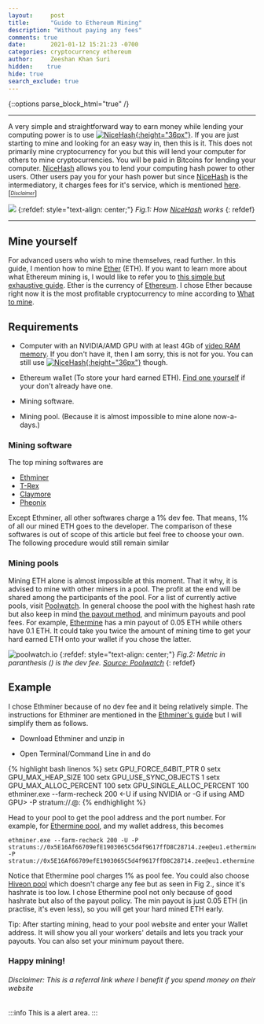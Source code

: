 ```yaml
---
layout:     post
title:      "Guide to Ethereum Mining"
description: "Without paying any fees"
comments: true
date:       2021-01-12 15:21:23 -0700
categories: cryptocurrency ethereum 
author:     Zeeshan Khan Suri
hidden:    true
hide: true
search_exclude: true
---
```


{::options parse_block_html="true" /}

___

A very simple and straightforward way to earn money while lending your computing power is to use [![NiceHash](https://www.nicehash.com/static/logos/logo_big_light.png){:height="36px"}](https://www.nicehash.com/?refby=88408201-970f-4256-9837-796807b14ba4). If you are just starting to mine and looking for an easy way in, then this is it.  This does not primarily mine cryptocurrency for you but this will lend your computer for others to mine cryptocurrencies. You will be paid in Bitcoins for lending your computer. [NiceHash](https://www.nicehash.com/?refby=88408201-970f-4256-9837-796807b14ba4) allows you to lend your computing hash power to other users. Other users pay you for your hash power but since [NiceHash]((https://www.nicehash.com/?refby=88408201-970f-4256-9837-796807b14ba4)) is the intermediatory, it charges fees for it's service, which is mentioned [here](https://www.nicehash.com/support/general-help/nicehash-service/fees). [[*<sub><sup>Disclaimer</sup></sub>*]](#disclaimer-this-is-a-referral-link-where-i-benefit-if-you-spend-money-on-their-website)

[![](https://www.nicehash.com/img/mining_overview.db925858.gif)](https://www.nicehash.com/?refby=88408201-970f-4256-9837-796807b14ba4)
{:refdef: style="text-align: center;"}
*Fig.1: How [NiceHash](https://www.nicehash.com/?refby=88408201-970f-4256-9837-796807b14ba4) works*
{: refdef}

___

## Mine yourself

For advanced users who wish to mine themselves, read further. In this guide, I mention how to mine [Ether](https://ethereum.org/en/eth/) (ETH). If you want to learn more about what Ethereum mining is, I would like to refer you to [this simple but exhaustive guide](https://eth.wiki/en/fundamentals/mining). Ether is the currency of [Ethereum](https://ethereum.org/en/what-is-ethereum/). I chose Ether because right now it is the most profitable cryptocurrency to mine according to [What to mine](https://whattomine.com/coins). 

## Requirements

- Computer with an NVIDIA/AMD GPU with at least 4Gb of [video RAM memory](https://en.wikipedia.org/wiki/Video_RAM_(dual-ported_DRAM)). If you don't have it, then I am sorry, this is not for you. You can still use [![NiceHash](https://www.nicehash.com/static/logos/logo_big_light.png){:height="36px"}](https://www.nicehash.com/?refby=88408201-970f-4256-9837-796807b14ba4) though.

- Ethereum wallet (To store your hard earned ETH). [Find one yourself](https://ethereum.org/en/wallets/find-wallet/) if your don't already have one.

- Mining software.

- Mining pool. (Because it is almost impossible to mine alone now-a-days.)

### Mining software

The top mining softwares are 

- [Ethminer](https://github.com/ethereum-mining/ethminer)
- [T-Rex](https://github.com/trexminer/T-Rex)
- [Claymore](https://claymoredualminer.com/)
- [Pheonix](https://phoenixminer.org/)

Except Ethminer, all other softwares charge a 1% dev fee. That means, 1% of all our mined ETH goes to the developer. The comparison of these softwares is out of scope of this article but feel free to choose your own. The following procedure would still remain similar

### Mining pools

Mining ETH alone is almost impossible at this moment. That it why, it is advised to mine with other miners in a pool. The profit at the end will be shared among the participants of the pool. For a list of currently active pools, visit [Poolwatch](https://www.poolwatch.io/coin/ethereum). In general choose the pool with the highest hash rate but also keep in mind [the payout method](https://en.wikipedia.org/wiki/Mining_pool#Mining_pool_methods), and minimum payouts and pool fees. For example, [Ethermine](https://www.ethermine.org/) has a min payout of 0.05 ETH while others have 0.1 ETH. It could take you twice the amount of mining time to get your hard earned ETH onto your wallet if you chose the latter.

![poolwatch.io](/assets/miningpools.PNG)
{:refdef: style="text-align: center;"}
*Fig.2: Metric in paranthesis () is the dev fee. [Source: Poolwatch](https://www.poolwatch.io/coin/ethereum)*
{: refdef}

## Example

I chose Ethminer because of no dev fee and it being relatively simple. The instructions for Ethminer are mentioned in the [Ethminer's guide](https://github.com/ethereum-mining/ethminer/blob/master/docs/POOL_EXAMPLES_ETH.md) but I will simplify them as follows.

- Download Ethminer and unzip in <Ethminer directory>

- Open Terminal/Command Line in <Ethminer directory> and do

<!-- ``` -->
{% highlight bash linenos %}
setx GPU_FORCE_64BIT_PTR 0
setx GPU_MAX_HEAP_SIZE 100
setx GPU_USE_SYNC_OBJECTS 1
setx GPU_MAX_ALLOC_PERCENT 100
setx GPU_SINGLE_ALLOC_PERCENT 100
ethminer.exe --farm-recheck 200 <-U if using NVIDIA or -G if using AMD GPU> -P stratum://<enter-your-wallet-address-here>.<give-worker-a-name>@<pool-address>:<port-number>
{% endhighlight %}
<!-- ``` -->



Head to your pool to get the pool address and the port number. For example, for [Ethermine pool](https://www.ethermine.org/start), and my wallet address, this becomes

```
ethminer.exe --farm-recheck 200 -U -P stratums://0x5E16Af66709efE1903065C5d4f9617ffD8C28714.zee@eu1.ethermine.org:5555 -P stratum://0x5E16Af66709efE1903065C5d4f9617ffD8C28714.zee@eu1.ethermine.org:4444
```

Notice that Ethermine pool charges 1% as pool fee. You could also choose [Hiveon pool](https://hiveon.net/) which doesn't charge any fee but as seen in Fig 2., since it's hashrate is too low. I chose Ethermine pool not only because of good hashrate but also of the payout policy. The min payout is just 0.05 ETH (in practise, it's even less), so you will get your hard mined ETH early.

Tip: After starting mining, head to your pool website and enter your Wallet address. It will show you all your workers' details and lets you track your payouts. You can also set your minimum payout there.


### Happy mining!




###### *Disclaimer: This is a referral link where I benefit if you spend money on their website*


:::info
This is a alert area.
:::